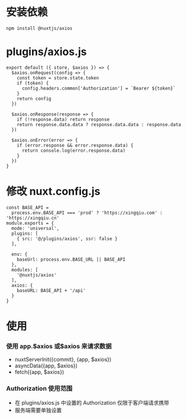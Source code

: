 # 安装依赖

```
npm install @nuxtjs/axios
```

# plugins/axios.js

```
export default ({ store, $axios }) => {
  $axios.onRequest(config => {
    const token = store.state.token
    if (token) {
      config.headers.common['Authorization'] = `Bearer ${token}`
    }
    return config
  })

  $axios.onResponse(response => {
    if (!response.data) return response
    return response.data.data ? response.data.data : response.data
  })

  $axios.onError(error => {
    if (error.response && error.response.data) {
      return console.log(error.response.data)
    }
  })
}
```

# 修改 nuxt.config.js

```
const BASE_API =
  process.env.BASE_API === 'prod' ? 'https://xingqiu.com' : 'https://xingqiu.cn'
module.exports = {
  mode: 'universal',
  plugins: [
    { src: '@/plugins/axios', ssr: false }
  ],

  env: {
    baseUrl: process.env.BASE_URL || BASE_API
  },
  modules: [
    '@nuxtjs/axios'
  ],
  axios: {
    baseURL: BASE_API + '/api'
  }
}
```

# 使用

### 使用 app.\$axios 或\$axios 来请求数据

- nuxtServerInit({commit}, {app, \$axios})
- asyncData({app, \$axios})
- fetch({app, \$axios})

### Authorization 使用范围

- 在 plugins/axios.js 中设置的 Authorization 仅限于客户端请求携带
- 服务端需要单独设置
